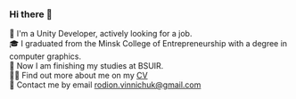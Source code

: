 ### Hi there 👋  


👨‍ I'm a Unity Developer, actively looking for a job.   
🎓 I graduated from the Minsk College of Entrepreneurship with a degree in computer graphics.  
💪 Now I am finishing my studies at BSUIR.  
👨‍💻 Find out more about me on my [CV](https://github.com/RodionWinniePooh/CV/blob/main/Resume%20Unity%20Developer%20Vinnichuk%20Rodion.pdf)   
📩 Contact me by email rodion.vinnichuk@gmail.com  

 

